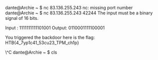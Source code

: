 dante@Archie ~ $ nc 83.136.255.243
nc: missing port number
dante@Archie ~ $ nc 83.136.255.243 42244
The input must be a binary signal of 16 bits.

Input : 1111111111101001
Output: 0110001111100001

You triggered the backdoor here is the flag: HTB{4_7yp1c41_53cu23_TPM_ch1p}

\\\^C
dante@Archie ~ $ cls
